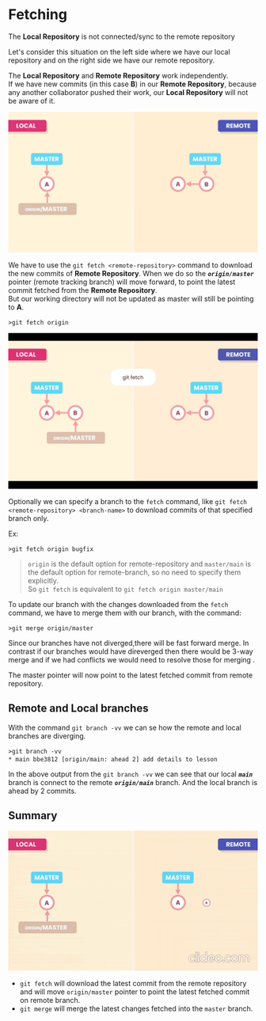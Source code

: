# Fetching

The **Local Repository** is not connected/sync to the remote repository

Let's consider this situation on the left side where we have our local repository and on the right side we have our remote repository.

The **Local Repository** and **Remote Repository** work independently.<br> 
If we have new commits (in this case **B**) in our **Remote Repository**, because any another collaborator pushed their work, our **Local Repository** will not be aware of it.

![](./images/Screenshot3.png)

We have to use the `git fetch <remote-repository>` command to download the new commits of **Remote Repository**. When we do so the **_`origin/master`_** pointer (remote tracking branch) will move forward, to point the latest commit fetched from the **Remote Repository**. <br>
But our working directory will not be updated as master will still be
pointing to **A**.

```shell
>git fetch origin
```
![](./images/Screenshot4.png)

Optionally we can specify a branch to the `fetch` command, like `git fetch <remote-repository> <branch-name>` to download commits of that specified branch only.

Ex:
```shell
>git fetch origin bugfix
```

>`origin` is the default option for remote-repository and `master/main` is the default option for remote-branch, so no need to specify them explicitly.<br>
>So `git fetch` is equivalent to `git fetch origin master/main`

To update our branch with the changes downloaded from the `fetch` command, we have to merge them with our branch, with the command:

```shell
>git merge origin/master
```

Since our branches have not diverged,there will be fast forward merge.
In contrast if our branches would have direverged then there would be 3-way merge and if we had conflicts we would need to resolve those for merging .

The master pointer will now point to the latest fetched commit from remote repository.

## Remote and Local branches

With the command `git branch -vv` we can se how the remote and local branches are diverging.

```shell
>git branch -vv
* main bbe3812 [origin/main: ahead 2] add details to lesson
```

In the above output from the `git branch -vv` we can see that our local **_`main`_** branch is connect to the remote **_`origin/main`_** branch. And the local branch is ahead by 2 commits.

## Summary

![](./images/git-fetch.gif)

- `git fetch` will download the latest commit from the remote repository and will move `origin/master` pointer to point the latest fetched commit on remote branch.
- `git merge` will merge the latest changes fetched into the `master` branch.

